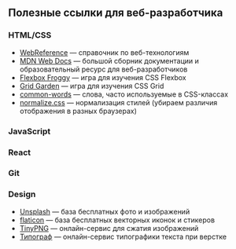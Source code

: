 ## Полезные ссылки для веб-разработчика

### HTML/CSS
* [WebReference](https://webref.ru/) — справочник по веб-технологиям
* [MDN Web Docs](https://developer.mozilla.org/ru/) — большой сборник документации и образовательный ресурс для веб-разработчиков
* [Flexbox Froggy](http://flexboxfroggy.com/#ru) — игра для изучения CSS Flexbox
* [Grid Garden](http://cssgridgarden.com/#ru) — игра для изучения CSS Grid
* [common-words](https://github.com/yoksel/common-words) — слова, часто используемые в CSS-классах
* [normalize.css](https://necolas.github.io/normalize.css/) — нормализация стилей (убираем различия отображения в разных браузерах)

### JavaScript


### React


### Git


### Design
* [Unsplash](https://unsplash.com/) — база бесплатных фото и изображений
* [flaticon](https://www.flaticon.com/) — база бесплатных векторных иконок и стикеров
* [TinyPNG](https://tinypng.com/) — онлайн-сервис для сжатия изображений
* [Типограф](https://www.artlebedev.ru/typograf/) — онлайн-сервис типографики текста при верстке
